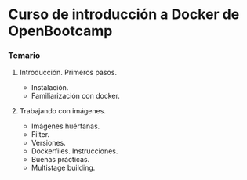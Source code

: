 # Curso de introducción a Docker de OpenBootcamp

### Temario

1. Introducción. Primeros pasos.
    - Instalación.
    - Familiarización con docker.

2. Trabajando con imágenes.
    - Imágenes huérfanas.
    - Filter.
    - Versiones.
    - Dockerfiles. Instrucciones.
    - Buenas prácticas.
    - Multistage building.
